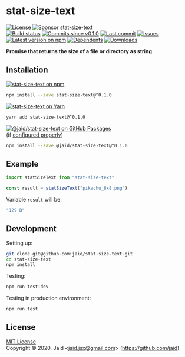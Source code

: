# stat-size-text


<a href="https://raw.githubusercontent.com/jaid/stat-size-text/master/license.txt"><img src="https://img.shields.io/github/license/jaid/stat-size-text?style=flat-square" alt="License"/></a> <a href="https://github.com/sponsors/jaid"><img src="https://img.shields.io/badge/<3-Sponsor-FF45F1?style=flat-square" alt="Sponsor stat-size-text"/></a>  
<a href="https://actions-badge.atrox.dev/jaid/stat-size-text/goto"><img src="https://img.shields.io/endpoint.svg?style=flat-square&url=https%3A%2F%2Factions-badge.atrox.dev%2Fjaid%2Fstat-size-text%2Fbadge" alt="Build status"/></a> <a href="https://github.com/jaid/stat-size-text/commits"><img src="https://img.shields.io/github/commits-since/jaid/stat-size-text/v0.1.0?style=flat-square&logo=github" alt="Commits since v0.1.0"/></a> <a href="https://github.com/jaid/stat-size-text/commits"><img src="https://img.shields.io/github/last-commit/jaid/stat-size-text?style=flat-square&logo=github" alt="Last commit"/></a> <a href="https://github.com/jaid/stat-size-text/issues"><img src="https://img.shields.io/github/issues/jaid/stat-size-text?style=flat-square&logo=github" alt="Issues"/></a>  
<a href="https://npmjs.com/package/stat-size-text"><img src="https://img.shields.io/npm/v/stat-size-text?style=flat-square&logo=npm&label=latest%20version" alt="Latest version on npm"/></a> <a href="https://github.com/jaid/stat-size-text/network/dependents"><img src="https://img.shields.io/librariesio/dependents/npm/stat-size-text?style=flat-square&logo=npm" alt="Dependents"/></a> <a href="https://npmjs.com/package/stat-size-text"><img src="https://img.shields.io/npm/dm/stat-size-text?style=flat-square&logo=npm" alt="Downloads"/></a>

**Promise that returns the size of a file or directory as string.**





## Installation

<a href="https://npmjs.com/package/stat-size-text"><img src="https://img.shields.io/badge/npm-stat--size--text-C23039?style=flat-square&logo=npm" alt="stat-size-text on npm"/></a>

```bash
npm install --save stat-size-text@^0.1.0
```

<a href="https://yarnpkg.com/package/stat-size-text"><img src="https://img.shields.io/badge/Yarn-stat--size--text-2F8CB7?style=flat-square&logo=yarn&logoColor=white" alt="stat-size-text on Yarn"/></a>

```bash
yarn add stat-size-text@^0.1.0
```

<a href="https://github.com/jaid/stat-size-text/packages"><img src="https://img.shields.io/badge/GitHub Packages-@jaid/stat--size--text-24282e?style=flat-square&logo=github" alt="@jaid/stat-size-text on GitHub Packages"/></a>  
(if [configured properly](https://help.github.com/en/github/managing-packages-with-github-packages/configuring-npm-for-use-with-github-packages))

```bash
npm install --save @jaid/stat-size-text@^0.1.0
```



## Example


```javascript
import statSizeText from "stat-size-text"

const result = statSizeText("pikachu_8x8.png")
```

Variable `result` will be:

```javascript
"129 B"
```

















## Development



Setting up:
```bash
git clone git@github.com:jaid/stat-size-text.git
cd stat-size-text
npm install
```
Testing:
```bash
npm run test:dev
```
Testing in production environment:
```bash
npm run test
```


## License
[MIT License](https://raw.githubusercontent.com/jaid/stat-size-text/master/license.txt)  
Copyright © 2020, Jaid \<jaid.jsx@gmail.com> (https://github.com/jaid)

